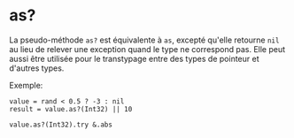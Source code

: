 # as?

La pseudo-méthode `as?` est équivalente à `as`,
excepté qu'elle retourne `nil` au lieu de relever une exception quand le type ne correspond pas.
Elle peut aussi être utilisée pour le transtypage entre des types de pointeur et d'autres types.

Exemple:

```crystal
value = rand < 0.5 ? -3 : nil
result = value.as?(Int32) || 10

value.as?(Int32).try &.abs
```

